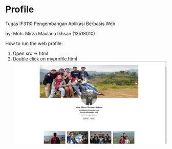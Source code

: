 # Profile
Tugas IF3110 Pengembangan Aplikasi Berbasis Web

by: Moh. Mirza Maulana Ikhsan (13518010)

How to run the web profile:
1. Open src -> html
2. Double click on myprofile.html
![Screenshot](https://github.com/Ikhsan010/Profile/blob/master/screenshot.png)
